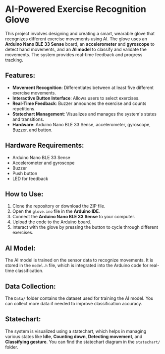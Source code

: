 # AI-Powered Exercise Recognition Glove

This project involves designing and creating a smart, wearable glove that recognizes different exercise movements using AI. The glove uses an **Arduino Nano BLE 33 Sense** board, an **accelerometer** and **gyroscope** to detect hand movements, and an **AI model** to classify and validate the movements. The system provides real-time feedback and progress tracking.

## Features:
- **Movement Recognition**: Differentiates between at least five different exercise movements.
- **Interactive Button Interface**: Allows users to select exercises.
- **Real-Time Feedback**: Buzzer announces the exercise and counts repetitions.
- **Statechart Management**: Visualizes and manages the system's states and transitions.
- **Hardware**: Arduino Nano BLE 33 Sense, accelerometer, gyroscope, Buzzer, and button.

## Hardware Requirements:
- Arduino Nano BLE 33 Sense
- Accelerometer and gyroscope
- Buzzer
- Push button
- LED for feedback

## How to Use:
1. Clone the repository or download the ZIP file.
2. Open the `glove.ino` file in the **Arduino IDE**.
3. Connect the **Arduino Nano BLE 33 Sense** to your computer.
4. Upload the code to the Arduino board.
5. Interact with the glove by pressing the button to cycle through different exercises.

## AI Model:
The AI model is trained on the sensor data to recognize movements. It is stored in the `model.h` file, which is integrated into the Arduino code for real-time classification.

## Data Collection:
The `Data/` folder contains the dataset used for training the AI model. You can collect more data if needed to improve classification accuracy.

## Statechart:
The system is visualized using a statechart, which helps in managing various states like **Idle**, **Counting down**, **Detecting movement**, and **Classifying gesture**. You can find the statechart diagram in the `statechart/` folder.
